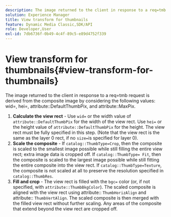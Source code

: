 ```yaml
---
description: The image returned to the client in response to a req=tmb request is derived from the composite image by considering the following values  wid=, hei=, attribute DefaultThumbPix, and attribute MaxPix.
solution: Experience Manager
title: View transform for thumbnails
feature: Dynamic Media Classic,SDK/API
role: Developer,User
exl-id: 7db6736f-0b49-4c4f-89c5-e89d4752f339
---
```

# View transform for thumbnails{#view-transform-for-thumbnails}

The image returned to the client in response to a req=tmb request is derived from the composite image by considering the following values: wid=, hei=, attribute::DefaultThumbPix, and attribute::MaxPix.

1. **Calculate the view rect** - Use `wid=` or the width value of `attribute::DefaultThumbPix` for the width of the view rect. Use `hei=` or the height value of `attribute::DefaultThumbPix` for the height. The view rect must be fully specified in this step. (Note that the view rect is the same as the layer 0 rect, if no `size=`is specified for layer 0). 
1. **Scale the composite** - If `catalog::ThumbType=Crop`, then the composite is scaled to the smallest image possible while still filling the entire view rect; extra image data is cropped off. If `catalog::ThumbType= Fit`, then the composite is scaled to the largest image possible while still fitting the entire composite into the view rect. If `catalog::ThumbType=Texture`, the composite is not scaled at all to preserve the resolution specified in `catalog::ThumbRes`. 
1. **Fill and crop** - The view rect is filled with the `bgc=` color (or, if not specified, with `attribute::ThumbBkgColor`). The scaled composite is aligned with the view rect using attribute:: `ThumbHorizAlign` and attribute:: `ThumbVertAlign`. The scaled composite is then merged with the filled view rect without further scaling. Any areas of the composite that extend beyond the view rect are cropped off.
